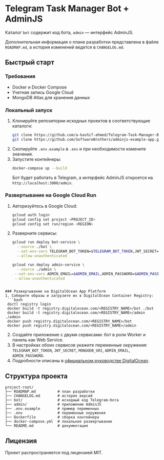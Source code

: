 <!-- Назначение файла: документация проекта и общие инструкции. -->
# Telegram Task Manager Bot + AdminJS

Каталог `bot` содержит код бота, `admin` — интерфейс AdminJS.

Дополнительная информация о плане разработки представлена в файле `ROADMAP.md`, а история изменений ведется в `CHANGELOG.md`.

## Быстрый старт

### Требования
- Docker и Docker Compose
- Учетная запись Google Cloud
- MongoDB Atlas для хранения данных

### Локальный запуск
1. Клонируйте репозитории исходных проектов в соответствующие каталоги:
   ```bash
   git clone https://github.com/a-kashif-ahmed/Telegram-Task-Manager-Bot.git bot
   git clone https://github.com/SoftwareBrothers/adminjs-example-app.git admin
   ```
2. Скопируйте `.env.example` в `.env` и при необходимости измените значения.
3. Запустите контейнеры:
   ```bash
   docker-compose up --build
   ```
   Бот будет работать в Telegram, а интерфейс AdminJS откроется на `http://localhost:3000/admin`.

### Развертывание на Google Cloud Run
1. Авторизуйтесь в Google Cloud:
   ```bash
   gcloud auth login
   gcloud config set project <PROJECT_ID>
   gcloud config set run/region <REGION>
   ```
2. Разверните сервисы:
   ```bash
   gcloud run deploy bot-service \
     --source ./bot \
     --set-env-vars TELEGRAM_BOT_TOKEN=$TELEGRAM_BOT_TOKEN,JWT_SECRET=$JWT_SECRET,MONGODB_URI=$MONGODB_URI \
     --allow-unauthenticated

   gcloud run deploy admin-service \
     --source ./admin \
    --set-env-vars ADMIN_EMAIL=$ADMIN_EMAIL,ADMIN_PASSWORD=$ADMIN_PASSWORD,MONGODB_URI=$MONGODB_URI \
    --allow-unauthenticated
  ```

### Развертывание на DigitalOcean App Platform
1. Соберите образы и загрузите их в DigitalOcean Container Registry:
   ```bash
   doctl registry login
   docker build -t registry.digitalocean.com/<REGISTRY_NAME>/bot ./bot
   docker build -t registry.digitalocean.com/<REGISTRY_NAME>/admin ./admin
   docker push registry.digitalocean.com/<REGISTRY_NAME>/bot
   docker push registry.digitalocean.com/<REGISTRY_NAME>/admin
   ```
2. Создайте приложение с двумя сервисами: бот в роли Worker и панель как Web Service.
3. В настройках обоих сервисов укажите переменные окружения:
   `TELEGRAM_BOT_TOKEN`, `JWT_SECRET`, `MONGODB_URI`, `ADMIN_EMAIL`, `ADMIN_PASSWORD`.
4. Подробности описаны в [официальном руководстве DigitalOcean](https://docs.digitalocean.com/products/app-platform/).

## Структура проекта
```
project-root/
├── ROADMAP.md          # план разработки
├── CHANGELOG.md        # история версий
├── bot/                # исходный код Telegram-бота
├── admin/              # приложение AdminJS
├── .env.example        # пример переменных
├── .env                # переменные окружения
├── Dockerfile          # сборка контейнера
├── docker-compose.yml  # локальное развертывание
└── README.md           # документация
```

## Лицензия
Проект распространяется под лицензией MIT.
